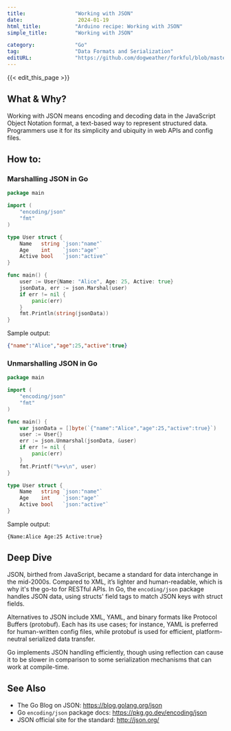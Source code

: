 ```yaml
---
title:                "Working with JSON"
date:                  2024-01-19
html_title:           "Arduino recipe: Working with JSON"
simple_title:         "Working with JSON"

category:             "Go"
tag:                  "Data Formats and Serialization"
editURL:              "https://github.com/dogweather/forkful/blob/master/content/en/go/working-with-json.md"
---
```


{{< edit_this_page >}}

## What & Why?

Working with JSON means encoding and decoding data in the JavaScript Object Notation format, a text-based way to represent structured data. Programmers use it for its simplicity and ubiquity in web APIs and config files.

## How to:

### Marshalling JSON in Go

```Go
package main

import (
	"encoding/json"
	"fmt"
)

type User struct {
	Name   string `json:"name"`
	Age    int    `json:"age"`
	Active bool   `json:"active"`
}

func main() {
	user := User{Name: "Alice", Age: 25, Active: true}
	jsonData, err := json.Marshal(user)
	if err != nil {
		panic(err)
	}
	fmt.Println(string(jsonData))
}
```

Sample output:
```json
{"name":"Alice","age":25,"active":true}
```

### Unmarshalling JSON in Go

```Go
package main

import (
	"encoding/json"
	"fmt"
)

func main() {
	var jsonData = []byte(`{"name":"Alice","age":25,"active":true}`)
	user := User{}
	err := json.Unmarshal(jsonData, &user)
	if err != nil {
		panic(err)
	}
	fmt.Printf("%+v\n", user)
}

type User struct {
	Name   string `json:"name"`
	Age    int    `json:"age"`
	Active bool   `json:"active"`
}
```

Sample output:
```
{Name:Alice Age:25 Active:true}
```

## Deep Dive

JSON, birthed from JavaScript, became a standard for data interchange in the mid-2000s. Compared to XML, it’s lighter and human-readable, which is why it's the go-to for RESTful APIs. In Go, the `encoding/json` package handles JSON data, using structs' field tags to match JSON keys with struct fields.

Alternatives to JSON include XML, YAML, and binary formats like Protocol Buffers (protobuf). Each has its use cases; for instance, YAML is preferred for human-written config files, while protobuf is used for efficient, platform-neutral serialized data transfer.

Go implements JSON handling efficiently, though using reflection can cause it to be slower in comparison to some serialization mechanisms that can work at compile-time.

## See Also

- The Go Blog on JSON: https://blog.golang.org/json
- Go `encoding/json` package docs: https://pkg.go.dev/encoding/json
- JSON official site for the standard: http://json.org/
